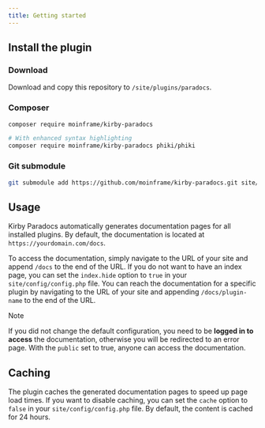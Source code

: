 ```yaml
---
title: Getting started
---
```


## Install the plugin

### Download

Download and copy this repository to `/site/plugins/paradocs`.

### Composer

```bash
composer require moinframe/kirby-paradocs

# With enhanced syntax highlighting
composer require moinframe/kirby-paradocs phiki/phiki
```

### Git submodule

```sh
git submodule add https://github.com/moinframe/kirby-paradocs.git site/plugins/paradocs
```

## Usage

Kirby Paradocs automatically generates documentation pages for all installed plugins. By default, the documentation is located at `https://yourdomain.com/docs`.

To access the documentation, simply navigate to the URL of your site and append `/docs` to the end of the URL.  If you do not want to have an index page, you can set the `index.hide` option to `true` in your `site/config/config.php` file. You can reach the documentation for a specific plugin by navigating to the URL of your site and appending `/docs/plugin-name` to the end of the URL.

> [!NOTE]
If you did not change the default configuration, you need to be **logged in to access** the documentation, otherwise you will be redirected to an error page. With the `public` set to true, anyone can access the documentation.


## Caching

The plugin caches the generated documentation pages to speed up page load times. If you want to disable caching, you can set the `cache` option to `false` in your `site/config/config.php` file. By default, the content is cached for 24 hours.
